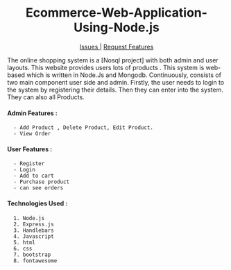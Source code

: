 <h1 style="bold" align="center" >Ecommerce-Web-Application-Using-Node.js</h1>

<p align="center"><a href="https://github.com/Muhammad-Ramees/Ecommerce-Web-Application-Using-Node.js/issues">Issues </a> | <a href="https://github.com/Muhammad-Ramees/Ecommerce-Web-Application-Using-Node.js/issues"> Request Features</a></p>

<p>The online shopping system is a [Nosql project] with both admin and user layouts. This website provides users lots of products . This system is web-based which is written in Node.Js and Mongodb. Continuously, consists of two main component user side and admin.
Firstly, the user needs to login to the system by registering their details. Then they can enter into the system. They can also all Products.</p>

<h4 style="bold">Admin Features :</h4> 
  
      - Add Product , Delete Product, Edit Product.
      - View Order
     
<h4 style="bold">User Features :</h4> 
  
      - Register
      - Login
      - Add to cart
      - Purchase product
      - can see orders
      
<h4 style="bold">Technologies Used :</h4> 
      
      1. Node.js
      2. Express.js
      3. Handlebars
      4. Javascript
      5. html
      6. css
      7. bootstrap
      8. fontawesome
          
      
     
